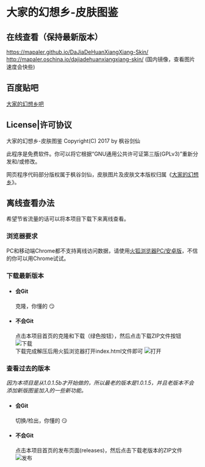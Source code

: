 # 大家的幻想乡-皮肤图鉴

## 在线查看（保持最新版本）
https://mapaler.github.io/DaJiaDeHuanXiangXiang-Skin/
http://mapaler.oschina.io/dajiadehuanxiangxiang-skin/ (国内镜像，查看图片速度会快些)

## 百度贴吧
[大家的幻想乡吧](http://tieba.baidu.com/f?kw=%E5%A4%A7%E5%AE%B6%E7%9A%84%E5%B9%BB%E6%83%B3%E4%B9%A1)

## License|许可协议
大家的幻想乡-皮肤图鉴 Copyright(C) 2017 by 枫谷剑仙

此程序是免费软件。你可以将它根据“GNU通用公共许可证第三版(GPLv3)”重新分发和/或修改。

网页程序代码部分版权属于枫谷剑仙，皮肤图片及皮肤文本版权归属《[大家的幻想乡](http://www.touhou.ren/)》。

## 离线查看办法
希望节省流量的话可以将本项目下载下来离线查看。

### 浏览器要求
PC和移动端Chrome都不支持离线访问数据，请使用[火狐浏览器PC/安卓版](https://www.mozilla.org/zh-CN/firefox/new/)，不信的你可以用Chrome试试。

### 下载最新版本
* #### 会Git  
  克隆，你懂的 :smirk:

* #### 不会Git  
  点击本项目首页的克隆和下载（绿色按钮），然后点击下载ZIP文件按钮  
  ![下载](http://ww2.sinaimg.cn/large/6c84b2d6ly1fgi5xvm7h1j20d10d8jrm.jpg)  
  下载完成解压后用火狐浏览器打开index.html文件即可
  ![打开](http://ww1.sinaimg.cn/large/6c84b2d6ly1fgi66n70hkj20e605lmzx.jpg)

### 查看过去的版本
*因为本项目是从1.0.1.5b才开始做的，所以最老的版本是1.0.1.5，并且老版本不会添加新版图鉴加入的一些新功能。*

* #### 会Git  
  切换/检出，你懂的 :smirk:

* #### 不会Git  
  点击本项目首页的发布页面(releases)，然后点击下载老版本的ZIP文件  
  ![发布](http://ww4.sinaimg.cn/large/6c84b2d6ly1fgi6b71osoj206l03mwea.jpg)